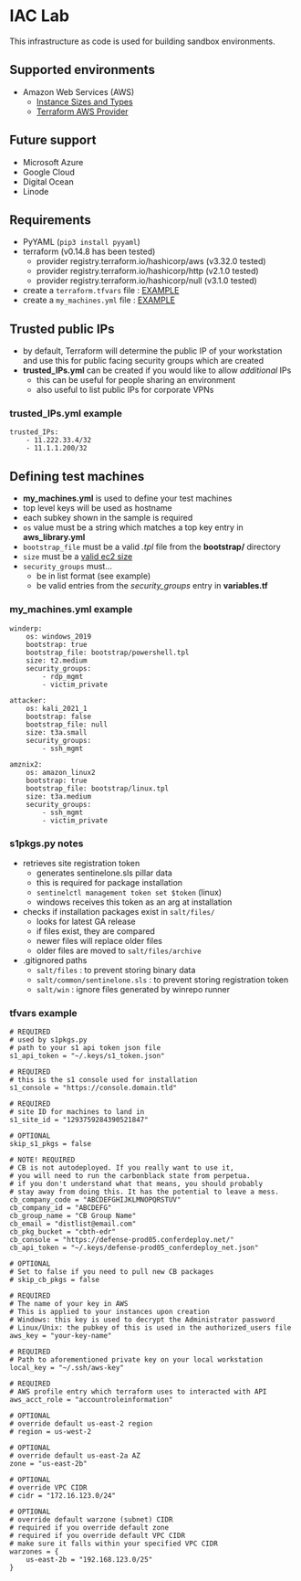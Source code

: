 # IAC Lab
This infrastructure as code is used for building sandbox environments.

## Supported environments
- Amazon Web Services (AWS)
    - <A href="https://aws.amazon.com/ec2/instance-types/" target="_blank">Instance Sizes and Types</A>
    - <A href="https://registry.terraform.io/providers/hashicorp/aws/latest/docs" target="_blank">Terraform AWS Provider</A>

## Future support
- Microsoft Azure
- Google Cloud
- Digital Ocean
- Linode

## Requirements
- PyYAML (`pip3 install pyyaml`)
- terraform (v0.14.8 has been tested)
    - provider registry.terraform.io/hashicorp/aws (v3.32.0 tested)
    - provider registry.terraform.io/hashicorp/http (v2.1.0 tested)
    - provider registry.terraform.io/hashicorp/null (v3.1.0 tested)
- create a `terraform.tfvars` file : [EXAMPLE](#tfvars-example)
- create a `my_machines.yml` file : [EXAMPLE](#defining-test-machines)

## Trusted public IPs
- by default, Terraform will determine the public IP of your workstation and use this for public facing security groups which are created
- **trusted_IPs.yml** can be created if you would like to allow *additional* IPs
    - this can be useful for people sharing an environment
    - also useful to list public IPs for corporate VPNs

### trusted_IPs.yml example
```
trusted_IPs:
    - 11.222.33.4/32
    - 11.1.1.200/32
```

## Defining test machines
- **my_machines.yml** is used to define your test machines
- top level keys will be used as hostname
- each subkey shown in the sample is required
- `os` value must be a string which matches a top key entry in **aws_library.yml**
- `bootstrap_file` must be a valid *.tpl* file from the **bootstrap/** directory
- `size` must be a <A href="https://aws.amazon.com/ec2/instance-types/" target="_blank">valid ec2 size</A>
- `security_groups` must...
    - be in list format (see example)
    - be valid entries from the *security_groups* entry in **variables.tf**

### my_machines.yml example
```
winderp:
    os: windows_2019
    bootstrap: true
    bootstrap_file: bootstrap/powershell.tpl
    size: t2.medium
    security_groups:
        - rdp_mgmt
        - victim_private

attacker:
    os: kali_2021_1
    bootstrap: false
    bootstrap_file: null
    size: t3a.small
    security_groups:
        - ssh_mgmt

amznix2:
    os: amazon_linux2
    bootstrap: true
    bootstrap_file: bootstrap/linux.tpl
    size: t3a.medium
    security_groups:
        - ssh_mgmt
        - victim_private
```

### s1pkgs.py notes
- retrieves site registration token
    - generates sentinelone.sls pillar data
    - this is required for package installation
    - `sentinelctl management token set $token` (linux)
    - windows receives this token as an arg at installation
- checks if installation packages exist in `salt/files/`
    - looks for latest GA release
    - if files exist, they are compared
    - newer files will replace older files
    - older files are moved to `salt/files/archive`
- .gitignored paths
    - `salt/files` : to prevent storing binary data
    - `salt/common/sentinelone.sls` : to prevent storing registration token
    - `salt/win` : ignore files generated by winrepo runner

### tfvars example
```
# REQUIRED
# used by s1pkgs.py
# path to your s1 api token json file
s1_api_token = "~/.keys/s1_token.json"

# REQUIRED
# this is the s1 console used for installation
s1_console = "https://console.domain.tld"

# REQUIRED
# site ID for machines to land in
s1_site_id = "1293759284390521847"

# OPTIONAL
skip_s1_pkgs = false

# NOTE! REQUIRED
# CB is not autodeployed. If you really want to use it,
# you will need to run the carbonblack state from perpetua.
# if you don't understand what that means, you should probably
# stay away from doing this. It has the potential to leave a mess.
cb_company_code = "ABCDEFGHIJKLMNOPQRSTUV"
cb_company_id = "ABCDEFG"
cb_group_name = "CB Group Name"
cb_email = "distlist@email.com"
cb_pkg_bucket = "cbth-edr"
cb_console = "https://defense-prod05.conferdeploy.net/"
cb_api_token = "~/.keys/defense-prod05_conferdeploy_net.json"

# OPTIONAL
# Set to false if you need to pull new CB packages
# skip_cb_pkgs = false

# REQUIRED
# The name of your key in AWS
# This is applied to your instances upon creation
# Windows: this key is used to decrypt the Administrator password
# Linux/Unix: the pubkey of this is used in the authorized_users file
aws_key = "your-key-name"

# REQUIRED
# Path to aforementioned private key on your local workstation
local_key = "~/.ssh/aws-key"

# REQUIRED
# AWS profile entry which terraform uses to interacted with API
aws_acct_role = "accountroleinformation"

# OPTIONAL
# override default us-east-2 region
# region = us-west-2

# OPTIONAL
# override default us-east-2a AZ
zone = "us-east-2b"

# OPTIONAL
# override VPC CIDR
# cidr = "172.16.123.0/24"

# OPTIONAL
# override default warzone (subnet) CIDR
# required if you override default zone
# required if you override default VPC CIDR
# make sure it falls within your specified VPC CIDR
warzones = {
    us-east-2b = "192.168.123.0/25"
}

```
